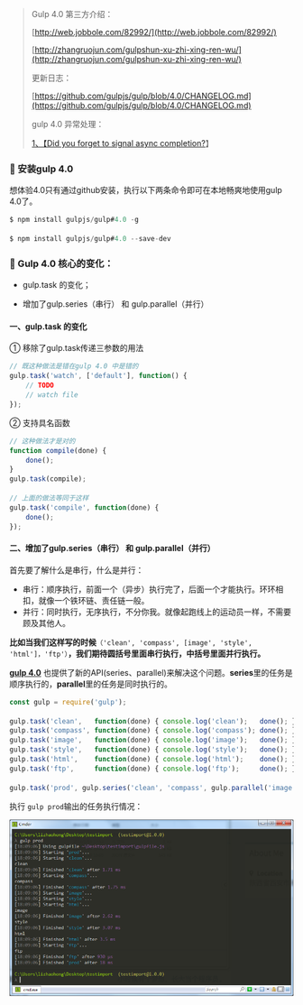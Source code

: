> Gulp 4.0 第三方介绍：
>
> [http://web.jobbole.com/82992/](http://web.jobbole.com/82992/)
>
> [http://zhangruojun.com/gulpshun-xu-zhi-xing-ren-wu/](http://zhangruojun.com/gulpshun-xu-zhi-xing-ren-wu/)
>
> 更新日志：
>
> [https://github.com/gulpjs/gulp/blob/4.0/CHANGELOG.md](https://github.com/gulpjs/gulp/blob/4.0/CHANGELOG.md)
>
> gulp 4.0 异常处理：
>
> [1、【Did you forget to signal async completion?](https://stackoverflow.com/questions/36897877/gulp-error-the-following-tasks-did-not-complete-did-you-forget-to-signal-async)】

### 🏡 安装gulp 4.0

想体验4.0只有通过github安装，执行以下两条命令即可在本地畅爽地使用gulp 4.0了。

```js
$ npm install gulpjs/gulp#4.0 -g

$ npm install gulpjs/gulp#4.0 --save-dev
```

### 🎲 Gulp 4.0 核心的变化：

* gulp.task 的变化；

* 增加了gulp.series（串行） 和 gulp.parallel（并行）

#### 一、gulp.task 的变化

① 移除了gulp.task传递三参数的用法

```js
// 既这种做法是错在gulp 4.0 中是错的
gulp.task('watch', ['default'], function() {
    // TODO
    // watch file
});
```

② 支持具名函数

```js
// 这种做法才是对的
function compile(done) {
    done();
}
gulp.task(compile);

// 上面的做法等同于这样
gulp.task('compile', function(done) {
    done();
});
```

#### 二、增加了gulp.series（串行） 和 gulp.parallel（并行）

首先要了解什么是串行，什么是并行：

* 串行：顺序执行，前面一个（异步）执行完了，后面一个才能执行。环环相扣，就像一个铁环链、责任链一般。
* 并行：同时执行，无序执行，不分你我。就像起跑线上的运动员一样，不需要顾及其他人。

**比如当我们这样写的时候**`（'clean', 'compass', [image', 'style', 'html']，'ftp'）`**，我们期待圆括号里面串行执行，中括号里面并行执行。**

[**gulp 4.0**](https://github.com/gulpjs/gulp/issues/803) 也提供了新的API\(series、parallel\)来解决这个问题。**series**里的任务是顺序执行的，**parallel**里的任务是同时执行的。

```js
const gulp = require('gulp');

gulp.task('clean',   function(done) { console.log('clean');   done(); });
gulp.task('compass', function(done) { console.log('compass'); done(); });
gulp.task('image',   function(done) { console.log('image');   done(); });
gulp.task('style',   function(done) { console.log('style');   done(); });
gulp.task('html',    function(done) { console.log('html');    done(); });
gulp.task('ftp',     function(done) { console.log('ftp');     done(); });

gulp.task('prod', gulp.series('clean', 'compass', gulp.parallel('image', 'style', 'html'), 'ftp'));
```

执行 `gulp prod`输出的任务执行情况：

![](/assets/asd123dfsdfsdfimport.png)

